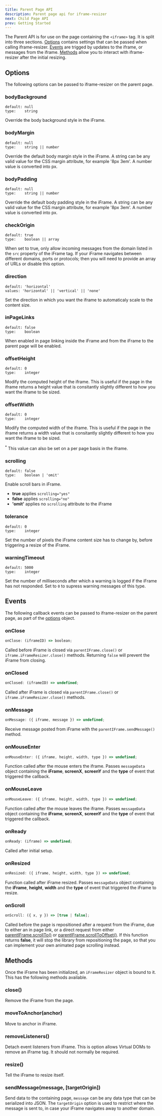 ```yaml
---
title: Parent Page API
description: Parent page api for iframe-resizer
next: Child Page API
prev: Getting Started
---
```


The Parent API is for use on the page containing the `<iframe>` tag. It is split into three sections. [Options](#options) contains settings that can be passed when calling iframe-resizer. [Events](#events) are trigged by updates to the iframe, or messages from the iframe. [Methods](#methods) allow you to interact with iframe-resizer after the initial resizing.

## Options

The following options can be passed to iframe-resizer on the parent page.

### bodyBackground

    default: null
    type:    string

Override the body background style in the iFrame.

### bodyMargin

    default: null
    type:    string || number

Override the default body margin style in the iFrame. A string can be any valid value for the CSS margin attribute, for example '8px 3em'. A number value is converted into px.

### bodyPadding

    default: null
    type:    string || number

Override the default body padding style in the iFrame. A string can be any valid value for the CSS margin attribute, for example '8px 3em'. A number value is converted into px.

### checkOrigin

    default: true
    type:    boolean || array

When set to true, only allow incoming messages from the domain listed in the `src` property of the iFrame tag. If your iFrame navigates between different domains, ports or protocols; then you will need to provide an array of URLs or disable this option.

### direction

    default: 'horizontal'
    values: 'horizontal' || 'vertical' || 'none'

Set the direction in which you want the iframe to automaticaly scale to the content size.

### inPageLinks

    default: false
    type:    boolean

When enabled in page linking inside the iFrame and from the iFrame to the parent page will be enabled.

### offsetHeight

    default: 0
    type:    integer

Modify the computed height of the iframe. This is useful if the page in the iframe returns a height value that is consitantly slightly different to how you want the iframe to be sized.

### offsetWidth

    default: 0
    type:    integer

Modify the computed width of the iframe. This is useful if the page in the iframe returns a width value that is consitantly slightly different to how you want the iframe to be sized.

<sup>\*</sup> This value can also be set on a per page basis in the iframe.

### scrolling

    default: false
    type:    boolean | 'omit'

Enable scroll bars in iFrame.

- **true** applies `scrolling="yes"`
- **false** applies `scrolling="no"`
- **'omit'** applies no `scrolling` attribute to the iFrame

### tolerance

    default: 0
    type:    integer

Set the number of pixels the iFrame content size has to change by, before triggering a resize of the iFrame.

### warningTimeout

    default: 5000
    type:    integer

Set the number of milliseconds after which a warning is logged if the iFrame has not responded. Set to `0` to supress warning messages of this type.

## Events

The following callback events can be passed to iframe-resizer on the parent page, as part of the [options](options.md) object.

### onClose

```js
onClose: (iframeID) => boolean;
```

Called before iFrame is closed via `parentIFrame.close()` or `iframe.iFrameResizer.close()` methods. Returning `false` will prevent the iFrame from closing.

### onClosed

```js
onClosed: (iframeID) => undefined;
```

Called after iFrame is closed via `parentIFrame.close()` or `iframe.iFrameResizer.close()` methods.

### onMessage

```js
onMessage: ({ iframe, message }) => undefined;
```

Receive message posted from iFrame with the `parentIFrame.sendMessage()` method.

### onMouseEnter

```js
onMouseEnter: ({ iframe, height, width, type }) => undefined;
```

Function called after the mouse enters the iframe. Passes `messageData` object containing the **iFrame**, **screenX**, **screenY** and the **type** of event that triggered the callback.

### onMouseLeave

```js
onMouseLeave: ({ iframe, height, width, type }) => undefined;
```

Function called after the mouse leaves the iframe. Passes `messageData` object containing the **iFrame**, **screenX**, **screenY** and the **type** of event that triggered the callback.

### onReady

```js
onReady: (iframe) => undefined;
```

Called after initial setup.

### onResized

```js
onResized: ({ iframe, height, width, type }) => undefined;
```

Function called after iFrame resized. Passes `messageData` object containing the **iFrame**, **height**, **width** and the **type** of event that triggered the iFrame to resize.

### onScroll

```js
onScroll: ({ x, y }) => [true | false];
```

Called before the page is repositioned after a request from the iFrame, due to either an in page link, or a direct request from either [parentIFrame.scrollTo()](../iframed_page/methods.md#scrolltoxy) or [parentIFrame.scrollToOffset()](../iframed_page/methods.md#scrolltooffsetxy). If this function returns **false**, it will stop the library from repositioning the page, so that you can implement your own animated page scrolling instead.

## Methods

Once the iFrame has been initialized, an `iFrameResizer` object is bound to it. This has the following methods available.

### close()

Remove the iFrame from the page.

### moveToAnchor(anchor)

Move to anchor in iFrame.

### removeListeners()

Detach event listeners from iFrame. This is option allows Virtual DOMs to remove an iFrame tag. It should not normally be required.

### resize()

Tell the iFrame to resize itself.

### sendMessage(message, [targetOrigin])

Send data to the containing page, `message` can be any data type that can be serialized into JSON. The `targetOrigin` option is used to restrict where the message is sent to, in case your iFrame navigates away to another domain.
